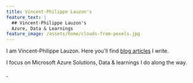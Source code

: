 ```yaml
---
title: Vincent-Philippe Lauzon's
feature_text: |
  ## Vincent-Philippe Lauzon's
  Azure, Data & Learnings
feature_image: /assets/home/clouds-from-pexels.jpg
---
```


I am Vincent-Philippe Lauzon.  Here you'll find [blog articles](/articles/) I write.

I focus on Microsoft Azure Solutions, Data & learnings I do along the way.

<a href="/articles/">
  <img source="/assets/home/right-arrow.png">
  <img source="/assets/home/articles.jpg">
</a>